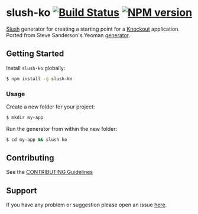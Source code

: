 # slush-ko [![Build Status](https://secure.travis-ci.org/benhjt/slush-ko.png?branch=master)](https://travis-ci.org/benhjt/slush-ko) [![NPM version](https://badge-me.herokuapp.com/api/npm/slush-ko.png)](http://badges.enytc.com/for/npm/slush-ko)

[Slush](http://slushjs.github.io/#/) generator for creating a starting point for a [Knockout](http://knockoutjs.com/) application. Ported from Steve Sanderson's Yeoman [generator](https://github.com/SteveSanderson/generator-ko).

## Getting Started

Install `slush-ko` globally:

```bash
$ npm install -g slush-ko
```

### Usage

Create a new folder for your project:

```bash
$ mkdir my-app
```

Run the generator from within the new folder:

```bash
$ cd my-app && slush ko
```

## Contributing

See the [CONTRIBUTING Guidelines](https://github.com/thomasb/slush-test/blob/master/CONTRIBUTING.md)

## Support
If you have any problem or suggestion please open an issue [here](https://github.com/benhjt/slush-ko/issues).
